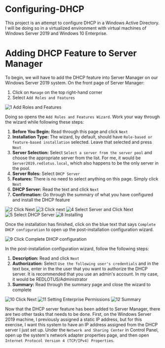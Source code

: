 # Configuring-DHCP

This project is an attempt to configure DHCP in a Windows Active Directory. I will be doing so in a virtualized environment with virtual machines of Windows Server 2019 and Windows 10 Enterprise.

# Adding DHCP Feature to Server Manager

To begin, we will have to add the DHCP feature into Server Manager on our Windows Server 2019 system. On the front page of Server Manager:

1. Click on `Manage` on the top right-hand corner
2. Select `Add Roles and Features`

![1  Add Roles and Features](https://github.com/johnnyh209/Configuring-DHCP/assets/33064730/ba4860ed-1dd5-4c5b-8d81-317ff8761f78)

Doing so opens the `Add Roles and Features Wizard`. Work your way through the wizard while following these steps:

1. **Before You Begin:** Read through this page and click `Next`
2. **Installation Type:** The wizard, by default, should have `Role-based or feature-based installation` selected. Leave that selected and press `Next`
3. **Server Selection:** Select `Select a server from the server pool` and choose the appropriate server from the list. For me, it would be `Server2019.redlotus.local`, which also happens to be the only server in the pool.
4. **Server Roles:** Select `DHCP Server`
5. **Features:** There is no need to select anything on this page. Simply click `Next`
6. **DHCP Server:** Read the text and click `Next`
7. **Confirmation:** Go through the summary of what you have configured and install the DHCP feature

![2  Click Next](https://github.com/johnnyh209/Configuring-DHCP/assets/33064730/133725c4-a8c7-4d27-96ed-b4ff73e79cf2)
![3  Click next](https://github.com/johnnyh209/Configuring-DHCP/assets/33064730/0fcc4d46-a71f-491f-a0e5-8dc9e3f151e2)
![4  Select Server and Click Next](https://github.com/johnnyh209/Configuring-DHCP/assets/33064730/0c8a303f-e268-4f3d-ac66-1eda8c9996ce)
![5  Select DHCP Server](https://github.com/johnnyh209/Configuring-DHCP/assets/33064730/22278d9c-b01a-422c-b6e3-7821464a8957)
![8  Installing](https://github.com/johnnyh209/Configuring-DHCP/assets/33064730/c51fbab2-1775-4b7b-9df1-60f8e57aefc8)

Once the installation has finished, click on the blue text that says `Complete DHCP configuration` to open up the post-installation configuration wizard.

![9  Click Complete DHCP configuration](https://github.com/johnnyh209/Configuring-DHCP/assets/33064730/f364e19c-8c13-4fe2-a5b0-84b1aa187ad0)

In the post-installation configuration wizard, follow the following steps:

1. **Description:** Read and click `Next`
2. **Authorization:** Select `Use the following user's credentials` and in the text box, enter in the the user that you want to authorize the DHCP server. It is recommended that you use an admin's account. In my case, it would be REDLOTUS/Administrator
3. **Summary:** Read through the summary page and close the wizard to complete

![10  Click Next](https://github.com/johnnyh209/Configuring-DHCP/assets/33064730/65b424a9-096f-4fcc-9648-261d1c7c301d)
![11  Setting Enterprise Permissions](https://github.com/johnnyh209/Configuring-DHCP/assets/33064730/76f6c036-4fa5-44f3-ba68-d22d167dda7e)
![12  Summary](https://github.com/johnnyh209/Configuring-DHCP/assets/33064730/e29c366b-f4ac-4309-b7c1-c3f3d5ab5c45)

Now that the DHCP server feature has been added to Server Manager, there are two other tasks that needs to be done. First, on the Windows Server 2019 machine, I previously assigned a static IP address, but for this exercise, I want this system to have an IP address assigned from the DHCP server I just set up. Under the `Network and Sharing Center` in Control Panel, open up the system's network adapter properties page, and then open `Internet Protocol Version 4 (TCP/IPv4) Properties`.


